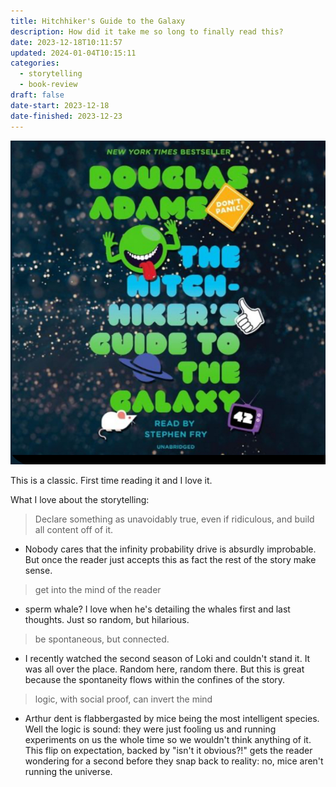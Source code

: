 ```yaml
---
title: Hitchhiker's Guide to the Galaxy
description: How did it take me so long to finally read this?
date: 2023-12-18T10:11:57
updated: 2024-01-04T10:15:11
categories:
  - storytelling
  - book-review
draft: false
date-start: 2023-12-18
date-finished: 2023-12-23
---
```


![The book of infinite possibilities](../img/book-hitchhikers-guide.jpeg)

This is a classic. First time reading it and I love it.

What I love about the storytelling:

> Declare something as unavoidably true, even if ridiculous, and build all content off of it.

- Nobody cares that the infinity probability drive is absurdly improbable. But once the reader just accepts this as fact the rest of the story make sense.

> get into the mind of the reader

- sperm whale? I love when he's detailing the whales first and last thoughts. Just so random, but hilarious.  

> be spontaneous, but connected.

- I recently watched the second season of Loki and couldn't stand it. It was all over the place. Random here, random there. But this is great because the spontaneity flows within the confines of the story.  

> logic, with social proof, can invert the mind

- Arthur dent is flabbergasted by mice being the most intelligent species. Well the logic is sound: they were just fooling us and running experiments on us the whole time so we wouldn't think anything of it. This flip on expectation, backed by "isn't it obvious?!" gets the reader wondering for a second before they snap back to reality: no, mice aren't running the universe.
